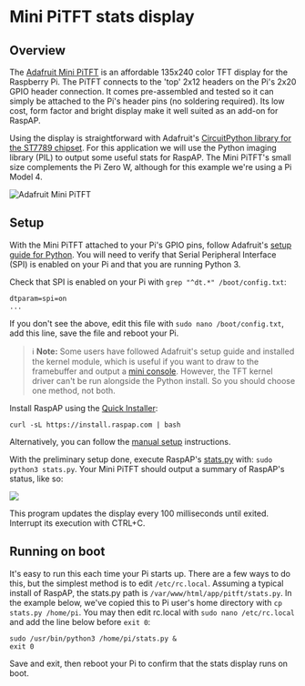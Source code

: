 # Mini PiTFT stats display

## Overview

The [Adafruit Mini PiTFT](https://www.adafruit.com/product/4393) is an affordable 135x240 color TFT display for the Raspberry Pi. The PiTFT connects to the 'top' 2x12 headers on the Pi's 2x20 GPIO header connection. It comes pre-assembled and tested so it can simply be attached to the Pi's header pins (no soldering required). Its low cost, form factor and bright display make it well suited as an add-on for RaspAP.

Using the display is straightforward with Adafruit's [CircuitPython library for the ST7789 chipset](https://github.com/adafruit/Adafruit_CircuitPython_ST7789). For this application we will use the Python imaging library (PIL) to output some useful stats for RaspAP. The Mini PiTFT's small size complements the Pi Zero W, although for this example we're using a Pi Model 4. 

![Adafruit Mini PiTFT](https://i.imgur.com/kxVSWH4.jpg)

## Setup
With the Mini PiTFT attached to your Pi's GPIO pins, follow Adafruit's [setup guide for Python](https://learn.adafruit.com/adafruit-mini-pitft-135x240-color-tft-add-on-for-raspberry-pi/python-setup). You will need to verify that Serial Peripheral Interface (SPI) is enabled on your Pi and that you are running Python 3.

Check that SPI is enabled on your Pi with `grep "^dt.*" /boot/config.txt`:
```
dtparam=spi=on
...
```
If you don't see the above, edit this file with `sudo nano /boot/config.txt`, add this line, save the file and reboot your Pi.

> :information_source: **Note:** Some users have followed Adafruit's setup guide and installed the kernel module, which is useful if you want to draw to the framebuffer and output a [mini console](https://cdn-learn.adafruit.com/assets/assets/000/082/874/large1024/adafruit_products_4393_demo_ORIG_2019_10.jpg?1571860426). However, the TFT kernel driver can't be run alongside the Python install. So you should choose one method, not both.

Install RaspAP using the [Quick Installer](/quick/):
```
curl -sL https://install.raspap.com | bash
```  
Alternatively, you can follow the [manual setup](/manual/) instructions.

With the preliminary setup done, execute RaspAP's [stats.py](https://github.com/RaspAP/raspap-webgui/blob/master/app/pitft/stats.py) with: `sudo python3 stats.py`. Your Mini PiTFT should output a summary of RaspAP's status, like so:

![](https://i.imgur.com/7Bfz6jL.jpg)

This program updates the display every 100 milliseconds until exited. Interrupt its execution with CTRL+C. 

## Running on boot
It's easy to run this each time your Pi starts up. There are a few ways to do this, but the simplest method is to edit `/etc/rc.local`. Assuming a typical install of RaspAP, the stats.py path is `/var/www/html/app/pitft/stats.py`. In the example below, we've copied this to Pi user's home directory with `cp stats.py /home/pi`. You may then edit rc.local with `sudo nano /etc/rc.local` and add the line below before `exit 0`:

```
sudo /usr/bin/python3 /home/pi/stats.py &
exit 0
```

Save and exit, then reboot your Pi to confirm that the stats display runs on boot.

